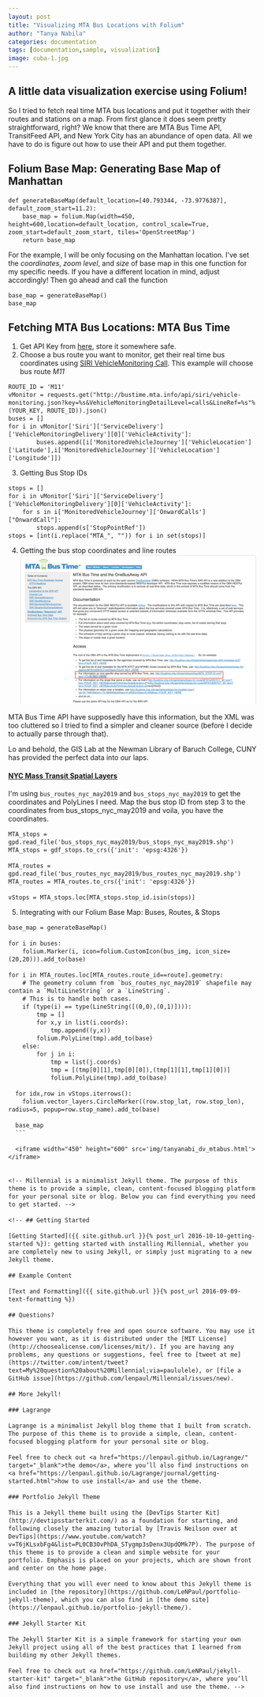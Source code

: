 ```yaml
---
layout: post
title: "Visualizing MTA Bus Locations with Folium"
author: "Tanya Nabila"
categories: documentation
tags: [documentation,sample, visualization]
image: cuba-1.jpg
---
```


## A little data visualization exercise using Folium!
So I tried to fetch real time MTA bus locations and put it together with their routes and stations on a map. From first glance it does seem pretty straightforward, right? We know that there are MTA Bus Time API, TransitFeed API, and New York City has an abundance of open data. All we have to do is figure out how to use their API and put them together.

## Folium Base Map: Generating Base Map of Manhattan
```
def generateBaseMap(default_location=[40.793344, -73.9776387], default_zoom_start=11.2):
    base_map = folium.Map(width=450, height=600,location=default_location, control_scale=True, zoom_start=default_zoom_start, tiles='OpenStreetMap')
    return base_map
```
For the example, I will be only focusing on the Manhattan location. I've set the _coordinates_, _zoom level_, and _size_ of base map in this one function for my specific needs. If you have a different location in mind, adjust accordingly! Then go ahead and call the function
```
base_map = generateBaseMap()
base_map
```

## Fetching MTA Bus Locations: MTA Bus Time
1. Get API Key from [here](http://spreadsheets.google.com/viewform?hl=en&formkey=dG9kcGIxRFpSS0NhQWM4UjA0V0VkNGc6MQ#gid=0), store it somewhere safe.
2. Choose a bus route you want to monitor, get their real time bus coordinates using [SIRI VehicleMonitoring Call](http://bustime.mta.info/wiki/Developers/SIRIVehicleMonitoring). This example will choose bus route *M11*
```
ROUTE_ID = 'M11'
vMonitor = requests.get("http://bustime.mta.info/api/siri/vehicle-monitoring.json?key=%s&VehicleMonitoringDetailLevel=calls&LineRef=%s"%(YOUR_KEY, ROUTE_ID)).json()
buses = []
for i in vMonitor['Siri']['ServiceDelivery']['VehicleMonitoringDelivery'][0]['VehicleActivity']:
        buses.append([i['MonitoredVehicleJourney']['VehicleLocation']['Latitude'],i['MonitoredVehicleJourney']['VehicleLocation']['Longitude']])
```
3. Getting Bus Stop IDs
  ```
  stops = []
  for i in vMonitor['Siri']['ServiceDelivery']['VehicleMonitoringDelivery'][0]['VehicleActivity']:
      for s in i['MonitoredVehicleJourney']['OnwardCalls']["OnwardCall"]:
          stops.append(s['StopPointRef'])
  stops = [int(i.replace("MTA_", "")) for i in set(stops)]
  ```

4. Getting the bus stop coordinates and line routes <br>
![](img/MTA_Bus.png)<br>

  MTA Bus Time API have supposedly have this information, but the XML was too cluttered so I tried to find a simpler and cleaner source (before I decide to actually parse through that). <br>

  Lo and behold, the GIS Lab at the Newman Library of Baruch College, CUNY has provided the perfect data into our laps.

  #### [NYC Mass Transit Spatial Layers](https://www.baruch.cuny.edu/confluence/pages/viewpage.action?pageId=28016896)

  I'm using `bus_routes_nyc_may2019` and `bus_stops_nyc_may2019` to get the coordinates and PolyLines I need. Map the bus stop ID from step 3 to the coordinates from bus_stops_nyc_may2019 and voila, you have the coordinates.

  ```
  MTA_stops = gpd.read_file('bus_stops_nyc_may2019/bus_stops_nyc_may2019.shp')
  MTA_stops = gdf_stops.to_crs({'init': 'epsg:4326'})

  MTA_routes = gpd.read_file('bus_routes_nyc_may2019/bus_routes_nyc_may2019.shp')
  MTA_routes = MTA_routes.to_crs({'init': 'epsg:4326'})

  vStops = MTA_stops.loc[MTA_stops.stop_id.isin(stops)]
  ```

5. Integrating with our Folium Base Map: Buses, Routes, & Stops
  ```
  base_map = generateBaseMap()

  for i in buses:
      folium.Marker(i, icon=folium.CustomIcon(bus_img, icon_size=(20,20))).add_to(base)

  for i in MTA_routes.loc[MTA_routes.route_id==route].geometry:
      # The geometry column from `bus_routes_nyc_may2019` shapefile may contain a `MultiLineString` or a `LineString`.
      # This is to handle both cases.
      if (type(i) == type(LineString([(0,0),(0,1)]))):
          tmp = []
          for x,y in list(i.coords):
              tmp.append((y,x))
          folium.PolyLine(tmp).add_to(base)
      else:
          for j in i:
              tmp = list(j.coords)
              tmp = [(tmp[0][1],tmp[0][0]),(tmp[1][1],tmp[1][0])]
              folium.PolyLine(tmp).add_to(base)

    for idx,row in vStops.iterrows():
      folium.vector_layers.CircleMarker((row.stop_lat, row.stop_lon), radius=5, popup=row.stop_name).add_to(base)

    base_map
    ```

    <iframe width="450" height="600" src='img/tanyanabi_dv_mtabus.html'></iframe>


<!-- Millennial is a minimalist Jekyll theme. The purpose of this theme is to provide a simple, clean, content-focused blogging platform for your personal site or blog. Below you can find everything you need to get started. -->

<!-- ## Getting Started

[Getting Started]({{ site.github.url }}{% post_url 2016-10-10-getting-started %}): getting started with installing Millennial, whether you are completely new to using Jekyll, or simply just migrating to a new Jekyll theme.

## Example Content

[Text and Formatting]({{ site.github.url }}{% post_url 2016-09-09-text-formatting %})

## Questions?

This theme is completely free and open source software. You may use it however you want, as it is distributed under the [MIT License](http://choosealicense.com/licenses/mit/). If you are having any problems, any questions or suggestions, feel free to [tweet at me](https://twitter.com/intent/tweet?text=My%20question%20about%20Millennial;via=paululele), or [file a GitHub issue](https://github.com/lenpaul/Millennial/issues/new).

## More Jekyll!

### Lagrange

Lagrange is a minimalist Jekyll blog theme that I built from scratch. The purpose of this theme is to provide a simple, clean, content-focused blogging platform for your personal site or blog.

Feel free to check out <a href="https://lenpaul.github.io/Lagrange/" target="_blank">the demo</a>, where you’ll also find instructions on <a href="https://lenpaul.github.io/Lagrange/journal/getting-started.html">how to use install</a> and use the theme.

### Portfolio Jekyll Theme

This is a Jekyll theme built using the [DevTips Starter Kit](http://devtipsstarterkit.com/) as a foundation for starting, and following closely the amazing tutorial by [Travis Neilson over at DevTips](https://www.youtube.com/watch?v=T6jKLsxbFg4&list=PL0CB3OvPhDA_STygmp3sDenx3UpdOMk7P). The purpose of this theme is to provide a clean and simple website for your portfolio. Emphasis is placed on your projects, which are shown front and center on the home page.

Everything that you will ever need to know about this Jekyll theme is included in [the repository](https://github.com/LeNPaul/portfolio-jekyll-theme), which you can also find in [the demo site](https://lenpaul.github.io/portfolio-jekyll-theme/).

### Jekyll Starter Kit

The Jekyll Starter Kit is a simple framework for starting your own Jekyll project using all of the best practices that I learned from building my other Jekyll themes.

Feel free to check out <a href="https://github.com/LeNPaul/jekyll-starter-kit" target="_blank">the GitHub repository</a>, where you’ll also find instructions on how to use install and use the theme. -->
